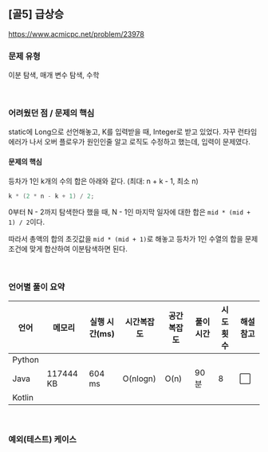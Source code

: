 ## [골5] 급상승

https://www.acmicpc.net/problem/23978

### 문제 유형

이분 탐색, 매개 변수 탐색, 수학

<br>

### 어려웠던 점 / 문제의 핵심

static에 Long으로 선언해놓고, K를 입력받을 때, Integer로 받고 있었다. 자꾸 런타임 에러가 나서 오버 플로우가 원인인줄 알고 로직도 수정하고 했는데, 입력이 문제였다.

#### 문제의 핵심

등차가 1인 k개의 수의 합은 아래와 같다. (최대: n + k - 1, 최소 n)

```java
k * (2 * n - k + 1) / 2; 
```

0부터 N - 2까지 탐색한다 했을 때, N - 1인 마지막 일자에 대한 합은 `mid * (mid + 1) / 2`이다.

따라서 총액의 합의 초깃값을 `mid * (mid + 1)`로 해놓고 등차가 1인 수열의 합을 문제 조건에 맞게 합산하여 이분탐색하면 된다.

<br>

### 언어별 풀이 요약

| 언어   | 메모리    | 실행 시간(ms) | 시간복잡도 | 공간복잡도 | 풀이 시간 | 시도 횟수 | 해설 참고            |
| ------ | --------- | ------------- | ---------- | ---------- | --------- | --------- | -------------------- |
| Python |           |               |            |            |           |           |                      |
| Java   | 117444 KB | 604 ms        | O(nlogn)   | O(n)       | 90분      | 8         | :white_large_square: |
| Kotlin |           |               |            |            |           |           |                      |

<br>

### 예외(테스트) 케이스

```
```

